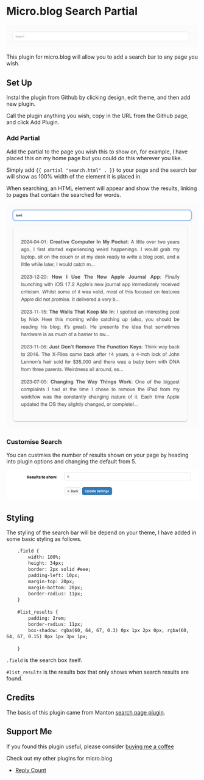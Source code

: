 # Micro.blog Search Partial

![](https://github.com/gr36/search-partial/raw/main/docs/search-bar.png)

This plugin for micro.blog will allow you to add a search bar to any page you wish. 

## Set Up
Instal the plugin from Github by clicking design, edit theme, and then add new plugin.

Call the plugin anything you wish, copy in the URL from the Github page, and click Add Plugin.

### Add Partial
Add the partial to the page you wish this to show on, for example, I have placed this on my home page but you could do this wherever you like.

Simply add `{{ partial "search.html" . }}` to your page and the search bar will show as 100% width of the element it is placed in.

When searching, an HTML element will appear and show the results, linking to pages that contain the searched for words.

![](https://github.com/gr36/search-partial/raw/main/docs/search-results.png)

### Customise Search

You can custmies the number of results shown on your page by heading into plugin options and changing the default from 5.

![](https://github.com/gr36/search-partial/raw/main/docs/search-options.png)


## Styling

The styling of the search bar will be depend on your theme, I have added in some basic styling as follows.

``` 
    .field {
        width: 100%;
        height: 34px;
        border: 2px solid #eee;
        padding-left: 10px;
        margin-top: 20px;
        margin-bottom: 20px;
        border-radius: 11px;
    }
    
    #list_results {
        padding: 2rem;
        border-radius: 11px;
        box-shadow: rgba(60, 64, 67, 0.3) 0px 1px 2px 0px, rgba(60, 64, 67, 0.15) 0px 1px 3px 1px;
    
    }
```

`.field` is the search box itself.

`#list_results` is the results box that only shows when search results are found.

## Credits
The basis of this plugin came from Manton [search page plugin](https://github.com/microdotblog/plugin-search-page). 

## Support Me
If you found this plugin useful, please consider [buying me a coffee](https://www.buymeacoffee.com/gregmorris)

Check out my other plugins for micro.blog
- [Reply Count](https://github.com/gr36/reply-count)
